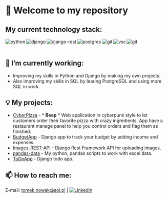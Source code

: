 # 👋 Welcome to my repository

## My current technology stack:
<img align="left" alt="python" src="https://img.shields.io/badge/Python-FFD43B?style=for-the-badge&logo=python&logoColor=blue"/>
<img align="left" alt="django" src="https://img.shields.io/badge/Django-092E20?style=for-the-badge&logo=django&logoColor=green"/>
<img align="left" alt="django-rest" src="https://img.shields.io/badge/django%20rest-ff1709?style=for-the-badge&logo=django&logoColor=white"/>
<img align="left" alt="postgres" src="https://img.shields.io/badge/postgres-%23316192.svg?&style=for-the-badge&logo=postgresql&logoColor=white"/>
<img align="left" alt="git" src="https://img.shields.io/badge/GIT-E44C30?style=for-the-badge&logo=git&logoColor=white"/>
<img align="left" alt="vsc" src="https://img.shields.io/badge/Linux-FCC624?style=for-the-badge&logo=linux&logoColor=black"/>
<img align="left" alt="git" src="https://img.shields.io/badge/Visual_Studio_Code-0078D4?style=for-the-badge&logo=visual%20studio%20code&logoColor=white"/><br><br>

## 🔭 I’m currently working:
- Improving my skills in Python and Django by making my own projects.
- Also improving my skills in SQL by learing PostgreSQL and using more SQL in work.

## :bulb: My projects:
- [CyberPizza](https://github.com/Tomz899/OrderPizza) - * **Beep** * Web application in cyberpunk style to let customers order their favorite pizza with crazy
ingredients. App have a restaurant manage panel to help you control orders and flag them as finished.
- [BudgetApp](https://github.com/Tomz899/BudgetApp) - Django app to track your budget by adding income and expenses.
- [Images-REST-API](https://github.com/Tomz899/Images-REST-API) - Django Rest Framework API for uploading images. 
- [pandas-data](https://github.com/Tomz899/pandas-data) - My python, pandas scripts to work with excel data.
- [ToDoApp](https://github.com/Tomz899/ToDoApp) - Django todo app.

## 📫 How to reach me:
E-mail: [tomek.nowak@aol.pl](mailto:tomek.nowak@aol.pl) | [![LinkedIn](https://img.shields.io/badge/LinkedIn-0077B5?style=for-the-badge&logo=linkedin&logoColor=white)](https://www.linkedin.com/in/tomasz-nowak-243830108/)
